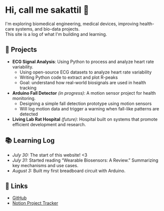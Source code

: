 # Hi, call me sakattil 👋

I'm exploring biomedical engineering, medical devices, improving health-care systems, and bio-data projects.  
This site is a log of what I'm building and learning.

## 🚧 Projects
- **ECG Signal Analysis**: Using Python to process and analyze heart rate variability.
    - Using open-source ECG datasets to analyze heart rate variability
    - Writing Python code to extract and plot R-peaks
    - Goal: understand how real-world biosignals are used in health tracking
- **Arduino Fall Detector** *(in progress)*: A motion sensor project for health monitoring.
    - Designing a simple fall detection prototype using motion sensors
    - Will log motion data and trigger a warning when fall-like patterns are detected
- **Living Lab Rat Hospital** *(future)*: Hospital built on systems that promote efficient development and research.

## 📚 Learning Log
- *July 30:* The start of this website! <3
- *July 31:* Started reading “Wearable Biosensors: A Review.” Summarizing key mechanisms and use cases.
- *August 3:* Built my first breadboard circuit with Arduino.

## 🔗 Links
- [GitHub](https://github.com/your-username)
- [Notion Project Tracker](#)

